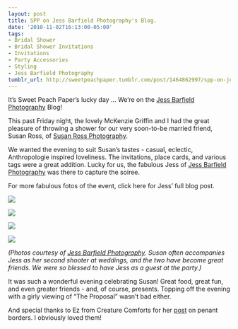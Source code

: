 ```yaml
---
layout: post
title: SPP on Jess Barfield Photography's Blog.
date: '2010-11-02T16:13:00-05:00'
tags:
- Bridal Shower
- Bridal Shower Invitations
- Invitations
- Party Accessories
- Styling
- Jess Barfield Photography
tumblr_url: http://sweetpeachpaper.tumblr.com/post/1464862997/spp-on-jess-barfield-photographys-blog
---
```

It’s Sweet Peach Paper’s lucky day … We’re on the [Jess Barfield Photography](http://www.jessbarfield.com) Blog!

This past Friday night, the lovely McKenzie Griffin and I had the great pleasure of throwing a shower for our very soon-to-be married friend, Susan Ross, of [Susan Ross Photography](http://www.susanhudsonphotography.com).

We wanted the evening to suit Susan’s tastes - casual, eclectic, Anthropologie inspired loveliness. The invitations, place cards, and various tags were a great addition. Lucky for us, the fabulous Jess of [Jess Barfield Photography](http://www.jessbarfield.com) was there to capture the soiree.

For more fabulous fotos of the event, click here for Jess’ full blog post.

![](http://media.tumblr.com/tumblr_lb9wy40hpI1qe032t.png)

![](http://media.tumblr.com/tumblr_lba2cbXq0r1qe032t.png)

![](http://media.tumblr.com/tumblr_lba2bd67Kn1qe032t.png)

![](http://media.tumblr.com/tumblr_lba2pbLUhV1qe032t.png)

*(Photos courtesy of [Jess Barfield Photography](http://www.jessbarfield.com). Susan often accompanies Jess as her second shooter at weddings, and the two have become great friends. We were so blessed to have Jess as a guest at the party.)*

It was such a wonderful evening celebrating Susan! Great food, great fun, and even greater friends - and, of course, presents. Topping off the evening with a girly viewing of “The Proposal” wasn’t bad either.

And special thanks to Ez from Creature Comforts for her [post](http://www.creaturecomfortsblog.com/home/2010/10/25/font-crush-dubtronic.html) on penant borders. I obviously loved them!
